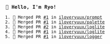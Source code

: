 <samp>

### 👋 Hello, I'm Ryo!
<!--START_SECTION:activity-->
1. 🎉 Merged PR [#1](https://github.com/iloveryuux/prompt/pull/1) in [iloveryuux/prompt](https://github.com/iloveryuux/prompt)
2. 🎉 Merged PR [#1](https://github.com/iloveryuux/palette/pull/1) in [iloveryuux/palette](https://github.com/iloveryuux/palette)
3. 🎉 Merged PR [#2](https://github.com/iloveryuux/loglite/pull/2) in [iloveryuux/loglite](https://github.com/iloveryuux/loglite)
4. 🎉 Merged PR [#1](https://github.com/iloveryuux/loglite/pull/1) in [iloveryuux/loglite](https://github.com/iloveryuux/loglite)
5. 🎉 Merged PR [#1](https://github.com/iloveryuux/logger/pull/1) in [iloveryuux/logger](https://github.com/iloveryuux/logger)
<!--END_SECTION:activity-->